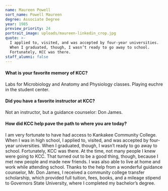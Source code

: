 ```yaml
---
name: Maureen Powell
sort_name: Powell Maureen
degree: Associate Degree
year: 1985
preview_priority: 24
portrait_image: uploads/maureen-linkedin_crop.jpg
quote: >-
  I applied to, visited, and was accepted by four-year universities.
  When I graduated, though, I wasn’t ready to go away to school.
  Fortunately, KCC was there.
staff_alumni: false
---
```


<h4 class="blue-heading-small">What is your favorite memory of KCC?</h4>

Labs for Microbiology and Anatomy and Physiology classes. Playing euchre in the student center.

<h4 class="blue-heading-small">Did you have a favorite instructor at KCC?</h4>

Not an instructor, but a guidance counselor: Don James.

<h4 class="blue-heading-small">How did KCC help pave the path to where you are today?</h4>

I am very fortunate to have had access to Kankakee Community College.  When I was in high school, I applied to, visited, and was accepted by four-year universities.  When I graduated, though, I wasn’t ready to go away to school.  Fortunately, KCC was there.  At the time, not many people I knew were going to KCC.  That turned out to be a good thing, though, because I met new people and made new friends.  I was also able to live at home and work while attending school.  Thanks to the help from a wonderful guidance counselor, Mr. Don James, I received a community college transfer scholarship, which provided full tuition, fees, books, and a mileage stipend to Governors State University, where I completed my bachelor’s degree.
